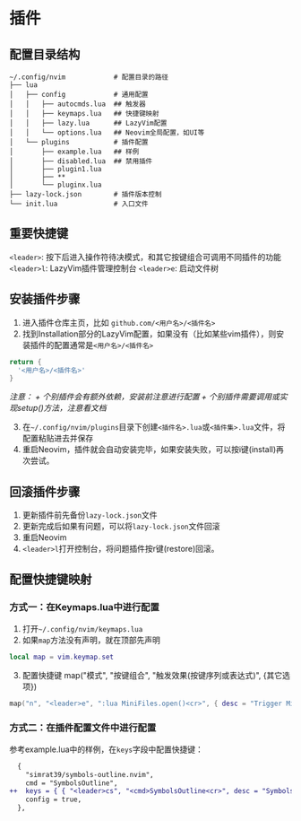 # 插件

## 配置目录结构

``` shell
~/.config/nvim            # 配置目录的路径
├── lua
│   ├── config            # 通用配置
│   │   ├── autocmds.lua  ## 触发器
│   │   ├── keymaps.lua   ## 快捷键映射
│   │   ├── lazy.lua      ## LazyVim配置
│   │   └── options.lua   ## Neovim全局配置，如UI等
│   └── plugins           # 插件配置
│       ├── example.lua   ## 样例
│       ├── disabled.lua  ## 禁用插件
│       ├── plugin1.lua
│       ├── **
│       └── pluginx.lua
├── lazy-lock.json        # 插件版本控制
└── init.lua              # 入口文件
```

## 重要快捷键

`<leader>`: 按下后进入操作符待决模式，和其它按键组合可调用不同插件的功能
`<leader>l`: LazyVim插件管理控制台
`<leader>e`: 启动文件树

## 安装插件步骤

1. 进入插件仓库主页，比如 `github.com/<用户名>/<插件名>`
2. 找到Installation部分的LazyVim配置，如果没有（比如某些vim插件），则安装插件的配置通常是`<用户名>/<插件名>`
``` lua
return {
  '<用户名>/<插件名>'
}
```
_注意：_
_+ 个别插件会有额外依赖，安装前注意进行配置_
_+ 个别插件需要调用或实现setup()方法，注意看文档_

3. 在`~/.config/nvim/plugins`目录下创建`<插件名>.lua`或`<插件集>.lua`文件，将配置粘贴进去并保存
4. 重启Neovim，插件就会自动安装完毕，如果安装失败，可以按i键(install)再次尝试。

## 回滚插件步骤

1. 更新插件前先备份`lazy-lock.json`文件
2. 更新完成后如果有问题，可以将`lazy-lock.json`文件回滚
3. 重启Neovim
4. `<leader>l`打开控制台，将问题插件按r键(restore)回滚。

## 配置快捷键映射

### 方式一：在Keymaps.lua中进行配置

1. 打开`~/.config/nvim/keymaps.lua`
2. 如果`map`方法没有声明，就在顶部先声明
``` lua
local map = vim.keymap.set
```
3. 配置快捷键 map("模式", "按键组合", "触发效果(按键序列或表达式)", {其它选项})
``` lua
map("n", "<leader>e", ":lua MiniFiles.open()<cr>", { desc = "Trigger Mini Files" })
```

### 方式二：在插件配置文件中进行配置

参考example.lua中的样例，在`keys`字段中配置快捷键：

``` diff
  {
    "simrat39/symbols-outline.nvim",
    cmd = "SymbolsOutline",
++  keys = { { "<leader>cs", "<cmd>SymbolsOutline<cr>", desc = "Symbols Outline" } },
    config = true,
  },
```
